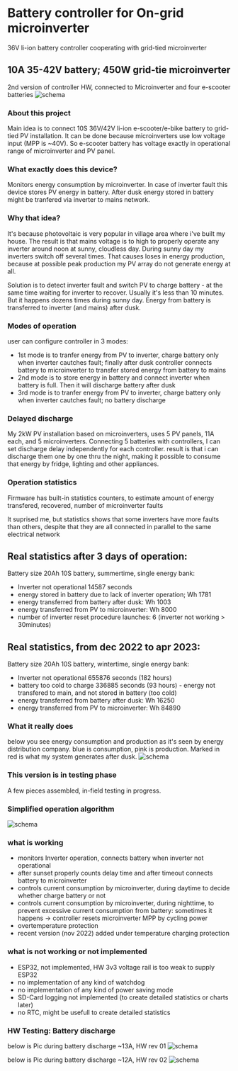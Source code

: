 # Battery controller for On-grid microinverter 
36V li-ion battery controller cooperating with grid-tied microinverter
## 10A 35-42V battery; 450W grid-tie microinverter

2nd version of controller HW, connected to Microinverter and four e-scooter batteries
![schema](/photo/Prototype_testing_rev2.jpg)

###  About this project
Main idea is to connect 10S 36V/42V li-ion e-scooter/e-bike battery to grid-tied PV installation.
It can be done because microinverters use low voltage input (MPP is ~40V).
So e-scooter battery has voltage exactly in operational range of microinverter and PV panel.

###  What exactly does this device?
Monitors energy consumption by microinverter. In case of inverter fault this device stores PV energy in battery.
After dusk energy stored in battery might be tranfered via inverter to mains network.

###  Why that idea?
It's because photovoltaic is very popular in village area where i've built my house. The result is that mains voltage is to high to properly operate any inverter around noon at sunny, cloudless day. During sunny day my inverters switch off several times. That causes loses in energy production, because at possible peak production my PV array do not generate energy at all. 

Solution is to detect inverter fault and switch PV to charge battery - at the same time waiting for inverter to recover. Usually it's less than 10 minutes. But it happens dozens times during sunny day. Energy from battery is transferred to inverter (and mains) after dusk.

###  Modes of operation

user can configure controller in 3 modes:
- 1st mode is to tranfer energy from PV to inverter, charge battery only when inverter cautches fault; finally after dusk controller connects battery to microinverter to transfer stored  energy from battery to mains
- 2nd mode is to store energy in battery and connect inverter when battery is full. Then it will discharge battery after dusk
- 3rd mode is to tranfer energy from PV to inverter, charge battery only when inverter cautches fault; no battery discharge

###  Delayed discharge
My 2kW PV installation based on microinverters, uses 5 PV panels, 11A each, and 5 microinverters.
Connecting 5 batteries with controllers, I can set discharge delay independently for each controller.
result is that i can discharge them one by one thru the night, making it possible to consume that energy by fridge, lighting and other appliances.

###  Operation statistics
Firmware has built-in statistics counters, to estimate amount of energy transfered, recovered, number of microinverter faults

It suprised me, but statistics shows that some inverters have more faults than others, despite that they are all connected in parallel to the same electrical network

Real statistics after 3 days of operation:
------------------------------------------
Battery size 20Ah 10S battery, summertime, single energy bank:
- Inverter not operational 14587 seconds
- energy stored in battery due to lack of inverter operation; Wh 1781
- energy transferred from battery after dusk: Wh 1003
- energy transferred from PV to microinverter: Wh 8000
- number of inverter reset procedure launches: 6 (inverter not working > 30minutes)

Real statistics, from dec 2022 to apr 2023:
-----------------------------------------
Battery size 20Ah 10S battery, wintertime, single energy bank:
- Inverter not operational 655876 seconds (182 hours)
- battery too cold to charge 336885 seconds (93 hours) - energy not transfered to main, and not stored in battery (too cold)
- energy transferred from battery after dusk: Wh 16250
- energy transferred from PV to microinverter: Wh 84890

###  What it really does
below you see energy consumption and production as it's seen by energy distribution company.
blue is consumption, pink is production. Marked in red is what my system generates after dusk.
![schema](/photo/Energy_statistics.jpg)

###  This version is in testing phase
A few pieces assembled, in-field testing in progress.

### Simplified operation algorithm
![schema](/photo/simplified_algorythm.png)

###  what is working
- monitors Inverter operation, connects battery when inverter not operational
- after sunset properly counts delay time and after timeout connects battery to microinverter
- controls current consumption by microinverter, during daytime to decide whether charge battery or not
- controls current consumption by microinverter, during nighttime, to prevent excessive current consumption from battery: sometimes it happens -> controller resets microinverter MPP by cycling power
- overtemperature protection
- recent version (nov 2022) added under temperature charging protection

###  what is not working or not implemented
- ESP32, not implemented, HW 3v3 voltage rail is too weak to supply ESP32
- no implementation of any kind of watchdog
- no implementation of any kind of power saving mode
- SD-Card logging not implemented (to create detailed statistics or charts later)
- no RTC, might be usefull to create detailed statistics

###  HW Testing: Battery discharge
below is Pic during battery discharge ~13A, HW rev 01
![schema](/photo/20220616-192417.jpg)

below is Pic during battery discharge ~12A, HW rev 02
![schema](/photo/20220710-213613.jpg)
